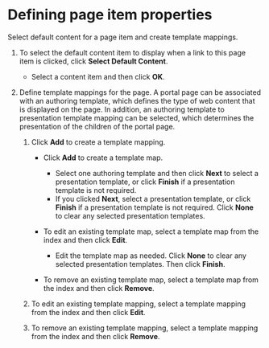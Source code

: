 # Defining page item properties

Select default content for a page item and create template mappings.

1.  To select the default content item to display when a link to this page item is clicked, click **Select Default Content**.

    -   Select a content item and then click **OK**.
    
2.  Define template mappings for the page. A portal page can be associated with an authoring template, which defines the type of web content that is displayed on the page. In addition, an authoring template to presentation template mapping can be selected, which determines the presentation of the children of the portal page.

    1.  Click **Add** to create a template mapping.

        -   Click **Add** to create a template map.
            -   Select one authoring template and then click **Next** to select a presentation template, or click **Finish** if a presentation template is not required.
            -   If you clicked **Next**, select a presentation template, or click **Finish** if a presentation template is not required. Click **None** to clear any selected presentation templates.

        -   To edit an existing template map, select a template map from the index and then click **Edit**.

            -   Edit the template map as needed. Click **None** to clear any selected presentation templates. Then click **Finish**.

        -   To remove an existing template map, select a template map from the index and then click **Remove**.

    2.  To edit an existing template mapping, select a template mapping from the index and then click **Edit**.

    3.  To remove an existing template mapping, select a template mapping from the index and then click **Remove**.


